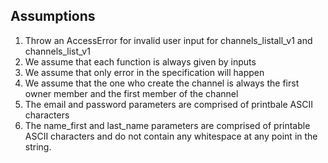 ## Assumptions

1. Throw an AccessError for invalid user input for channels_listall_v1 and channels_list_v1
2. We assume that each function is always given by inputs
3. We assume that only error in the specification will happen
4. We assume that the one who create the channel is always the first owner member and the first member of the channel
5. The email and password parameters are comprised of printbale ASCII characters 
6. The name_first and last_name parameters are comprised of printable ASCII characters and do not contain any whitespace 
at any point in the string.  
 
